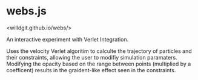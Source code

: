 # webs.js
<willdgit.github.io/webs/>

An interactive experiment with Verlet Integration.

Uses the velocity Verlet algoritim to calculte the trajectory of particles and their constraints, allowing the user to modifiy simulation paramaters.
Modifying the opacity based on the range between points (multiplied by a coefficent) results in the graident-like effect seen in the constraints. 
